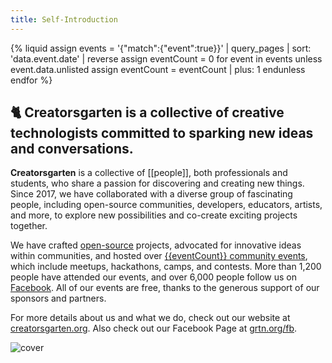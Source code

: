 ```yaml
---
title: Self-Introduction
---
```


{% liquid
assign events = '{"match":{"event":true}}' | query_pages | sort: 'data.event.date' | reverse
assign eventCount = 0
for event in events
  unless event.data.unlisted
    assign eventCount = eventCount | plus: 1
  endunless
endfor
%}

## 🐈 Creatorsgarten is a collective of creative technologists committed to sparking new ideas and conversations.

**Creatorsgarten** is a collective of [[people]], both professionals and students, who share a passion for discovering and creating new things. Since 2017, we have collaborated with a diverse group of fascinating people, including open-source communities, developers, educators, artists, and more, to explore new possibilities and co-create exciting projects together.

We have crafted [open-source](https://github.com/creatorsgarten) projects, advocated for innovative ideas within communities, and hosted over [{{eventCount}} community events](/events), which include meetups, hackathons, camps, and contests. More than 1,200 people have attended our events, and over 6,000 people follow us on [Facebook](https://grtn.org/fb). All of our events are free, thanks to the generous support of our sponsors and partners.

For more details about us and what we do, check out our website at [creatorsgarten.org](https://creatorsgarten.org/). Also check out our Facebook Page at [grtn.org/fb](https://grtn.org/fb).

![cover](https://assets.creatorsgarten.org/cover-2.png)